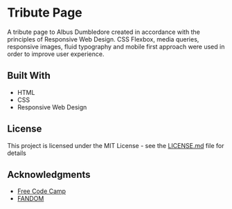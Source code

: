 # Tribute Page

A tribute page to Albus Dumbledore created in accordance with the principles of Responsive Web Design. CSS Flexbox, media queries, responsive images, fluid typography and mobile first approach were used in order to improve user experience. 

## Built With

* HTML
* CSS 
* Responsive Web Design  
 
## License

This project is licensed under the MIT License - see the [LICENSE.md](LICENSE.md) file for details

## Acknowledgments

* [Free Code Camp](https://www.freecodecamp.org/learn/) 
* [FANDOM](https://www.fandom.com/)
